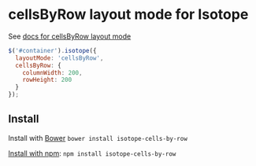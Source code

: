 # cellsByRow layout mode for Isotope

See [docs for cellsByRow layout mode](http://isotope.metafizzy.co/layout-modes/cellsbyrow.html)

``` js
$('#container').isotope({
  layoutMode: 'cellsByRow',
  cellsByRow: {
    columnWidth: 200,
    rowHeight: 200
  }
});
```

## Install

Install with [Bower](http://bower.io) `bower install isotope-cells-by-row`

[Install with npm](https://www.npmjs.org/package/isotope-cells-by-row): `npm install isotope-cells-by-row`
